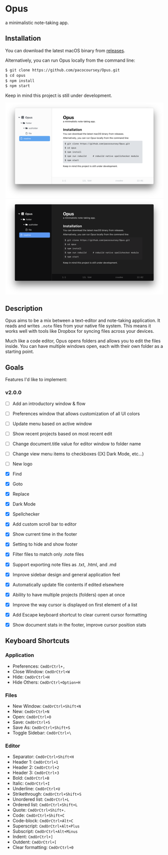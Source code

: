 # Opus

a minimalistic note-taking app.

## Installation

You can download the latest macOS binary from [releases](https://github.com/pacocoursey/Opus/releases/latest).

Alternatively, you can run Opus locally from the command line:

```bash
$ git clone https://github.com/pacocoursey/Opus.git
$ cd opus
$ npm install
$ npm start
```

Keep in mind this project is still under development.

![Opus Light Mode Screenshot](assets/screenshot-light.png)
![Opus Dark Mode Screenshot](assets/screenshot-dark.png)

## Description

Opus aims to be a mix between a text-editor and note-taking application. It reads and writes `.note` files from your native file system. This means it works well with tools like Dropbox for syncing files across your devices.

Much like a code editor, Opus opens folders and allows you to edit the files inside. You can have multiple windows open, each with their own folder as a starting point.

## Goals

Features I'd like to implement:

### v2.0.0

- [ ] Add an introductory window & flow
- [ ] Preferences window that allows customization of all UI colors
- [ ] Update menu based on active window
- [ ] Show recent projects based on most recent edit
- [ ] Change document.title value for editor window to folder name
- [ ] Change view menu items to checkboxes ([X] Dark Mode, etc...)
- [ ] New logo
- [X] Find
- [X] Goto
- [X] Replace
- [X] Dark Mode
- [X] Spellchecker
- [X] Add custom scroll bar to editor
- [X] Show current time in the footer
- [X] Setting to hide and show footer
- [X] Filter files to match only .note files
- [X] Support exporting note files as .txt, .html, and .md
- [X] Improve sidebar design and general application feel
- [X] Automatically update file contents if edited elsewhere
- [X] Ability to have multiple projects (folders) open at once
- [X] Improve the way cursor is displayed on first element of a list
- [X] Add Escape keyboard shortcut to clear current cursor formatting
- [X] Show document stats in the footer, improve cursor position stats


## Keyboard Shortcuts

### Application

- Preferences: `CmdOrCtrl+,`
- Close Window: `CmdOrCtrl+W`
- Hide: `CmdOrCtrl+H`
- Hide Others: `CmdOrCtrl+Option+H`

### Files

- New Window: `CmdOrCtrl+Shift+N`
- New: `CmdOrCtrl+N`
- Open: `CmdOrCtrl+O`
- Save: `CmdOrCtrl+S`
- Save As: `CmdOrCtrl+Shift+S`
- Toggle Sidebar: `CmdOrCtrl+\`

### Editor

- Separator: `CmdOrCtrl+Shift+H`
- Header 1: `CmdOrCtrl+1`
- Header 2: `CmdOrCtrl+2`
- Header 3: `CmdOrCtrl+3`
- Bold: `CmdOrCtrl+B`
- Italic: `CmdOrCtrl+I`
- Underline: `CmdOrCtrl+U`
- Strikethrough: `CmdOrCtrl+Shift+S`
- Unordered list: `CmdOrCtrl+L`
- Ordered list: `CmdOrCtrl+Shift+L`
- Quote: `CmdOrCtrl+Shift+.`
- Code: `CmdOrCtrl+Shift+C`
- Code-block: `CmdOrCtrl+Alt+C`
- Superscript: `CmdOrCtrl+Alt+Plus`
- Subscript: `CmdOrCtrl+Alt+Minus`
- Indent: `CmdOrCtrl+]`
- Outdent: `CmdOrCtrl+[`
- Clear formatting: `CmdOrCtrl+0`
